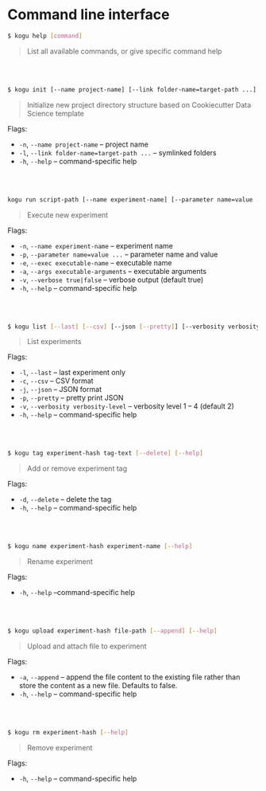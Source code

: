 # Command line interface

```bash
$ kogu help [command]
```
>List all available commands, or give specific command help

<br><br>

```bash
$ kogu init [--name project-name] [--link folder-name=target-path ...] [--help]
```
>Initialize new project directory structure based on Cookiecutter Data Science template

Flags:
* `-n`, `--name project-name` – project name
* `-l`, `--link folder-name=target-path ...` – symlinked folders
* `-h`, `--help` – command-specific help

<br><br>

```bash
kogu run script-path [--name experiment-name] [--parameter name=value ...] [--exec executable-name] [--args executable-arguments] [--verbose true|false] [--help]
```
> Execute new experiment

Flags:
* `-n`, `--name experiment-name` – experiment name
* `-p`, `--parameter name=value ...` – parameter name and value
* `-e`, `--exec executable-name` – executable name
* `-a`, `--args executable-arguments` – executable arguments
* `-v`, `--verbose true|false` – verbose output (default true)
* `-h`, `--help` – command-specific help

<br><br>

```bash
$ kogu list [--last] [--csv] [--json [--pretty]] [--verbosity verbosity-level] [--help]
```
> List experiments

Flags:
* `-l`, `--last` – last experiment only
* `-c`, `--csv` – CSV format
* `-j`, `--json` – JSON format
* `-p`, `--pretty` – pretty print JSON
* `-v`, `--verbosity verbosity-level` – verbosity level 1 – 4 (default 2)
* `-h`, `--help` – command-specific help

<br><br>

```bash
$ kogu tag experiment-hash tag-text [--delete] [--help]
```
> Add or remove experiment tag

Flags:
* `-d`, `--delete` – delete the tag
* `-h`, `--help` – command-specific help

<br><br>

```bash
$ kogu name experiment-hash experiment-name [--help]
```
> Rename experiment

Flags:
* `-h`, `--help` –command-specific help

<br><br>

```bash
$ kogu upload experiment-hash file-path [--append] [--help]
```
> Upload and attach file to experiment

Flags:
* `-a`, `--append` – append the file content to the existing file rather than store the content as a new file. Defaults to false.
* `-h`, `--help` – command-specific help

<br><br>

```bash
$ kogu rm experiment-hash [--help]
```
> Remove experiment

Flags:
* `-h`, `--help` – command-specific help
